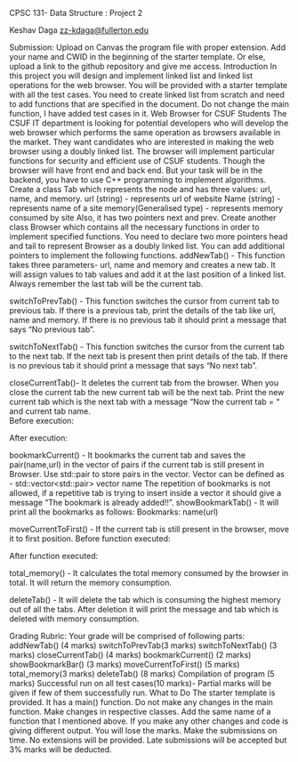 CPSC 131- Data Structure : Project 2

Keshav Daga
zz-kdaga@fullerton.edu

Submission: Upload on Canvas the program file with proper extension. Add your name and CWID in the beginning of the starter template. Or else, upload a link to the github repository and give me access. 
Introduction
In this project you will design and implement linked list and linked list operations for the web browser. You will be provided with a starter template with all the test cases. You need to create linked list from scratch and need to add functions  that are specified in the document. Do not change the main function, I have added test cases in it.
Web Browser for CSUF Students
The CSUF IT department is looking for potential developers who will develop the web browser which performs the same operation as browsers available in the market. They want candidates who are interested in making the web browser using a doubly linked list. The browser will implement particular functions for security and efficient use of CSUF students. Though the browser will have front end and back end. But your task will be in the backend, you have to use C++ programming to implement algorithms.
Create a class Tab which represents the node and has three values: url, name, and memory. 
url (string) - represents url of website
Name (string) - represents name of a site
memory(Generalised type) - represents memory consumed by site
Also, it has two pointers next and prev. Create another class Browser which contains all the necessary functions in order to implement specified functions. You need to declare two more pointers head and tail to represent Browser as a doubly linked list. You can add additional pointers to implement the following functions. 
addNewTab() - This function takes three parameters- url, name and memory and creates a new tab. It will assign values to tab values and add it at the last position of a linked list. Always remember the last tab will be the current tab.

switchToPrevTab() - This function switches the cursor from current tab to previous tab. If there is a previous tab, print the details of the tab like url, name and memory. If there is no previous tab it should print a message that says  “No previous tab”. 


switchToNextTab() - This function switches the cursor from the current tab to the next tab. If the next tab is present then print details of the tab. If there is no previous tab it should print a message that says  “No next tab”. 
	
	
closeCurrentTab()- It deletes the current tab from the browser. When you close the current tab the new current tab will be the next tab. Print the new current tab which is the next tab with a message “Now the current tab  = “ and current tab name.  
Before execution:

After execution:

bookmarkCurrent() - It bookmarks the current tab and saves the pair(name,url) in the vector of pairs if the current tab is still present in Browser. Use std::pair to store pairs in the vector. Vector can be defined as -  std::vector<std::pair<data types of elements>> vector name
The repetition of bookmarks is not allowed, if a repetitive tab is trying to insert inside a vector it should give a message “The bookmark is already added!!”. 
showBookmarkTab() - It will print all the bookmarks as follows: 
		Bookmarks:
name(url)

 moveCurrentToFirst() - If the current tab is still present in the browser, move it to first position.
Before function executed:

After function executed:

total_memory() - It calculates the total memory consumed by the browser in total. It will return the memory consumption. 

deleteTab() - It will delete the tab which is consuming the highest memory out of all the tabs. After deletion it will print the message and tab which is deleted with memory consumption.  
	

Grading Rubric:
Your grade will be comprised of following parts: 
addNewTab() (4 marks)
switchToPrevTab(3 marks)
switchToNextTab() (3 marks)
closeCurrentTab() (4 marks)
bookmarkCurrent() (2 marks)
showBookmarkBar() (3 marks)
moveCurrentToFirst() (5 marks)
total_memory(3 marks)
deleteTab() (8 marks)
Compilation of program (5 marks)
Successful run on all test cases(10 marks)- Partial marks will be given if few of them successfully run. 
What to Do
The starter template is provided. It has a main() function. Do not make any changes in the main function. Make changes in respective classes. Add the same name of a function that I mentioned above. If you make any other changes and code is giving different output. You will lose the marks. Make the submissions on time. No extensions will be provided. Late submissions will be accepted but 3% marks will be deducted. 



